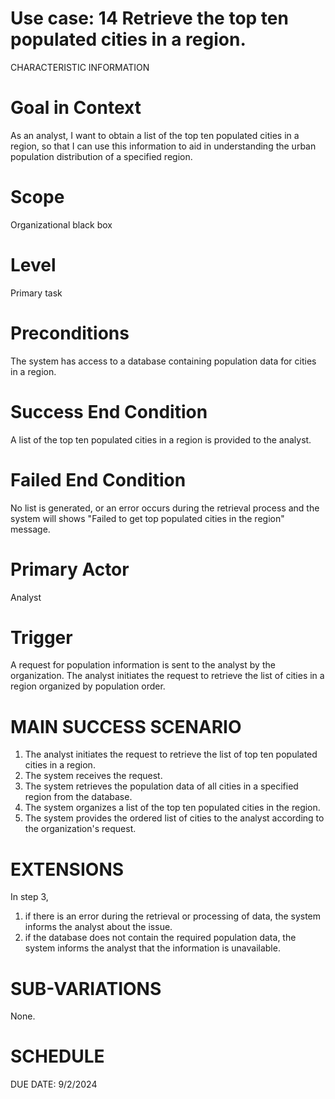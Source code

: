 Use case: 14 Retrieve the top ten populated cities in a region. 
==============================================================================

CHARACTERISTIC INFORMATION


Goal in Context
==============================================================================

As an analyst, I want to obtain a list of the top ten populated cities in a region, so that I can use this information to aid in understanding the urban population distribution of a specified region.

Scope
==============================================================================


Organizational black box

Level
==============================================================================

Primary task

Preconditions
==============================================================================


The system has access to a database containing population data for cities in a region.

Success End Condition
==============================================================================


A list of the top ten populated cities in a region is provided to the analyst.

Failed End Condition
==============================================================================


No list is generated, or an error occurs during the retrieval process and the system will shows "Failed to get top populated cities in the region" message.

Primary Actor
==============================================================================


 Analyst

Trigger
==================

A request for population information is sent to the analyst by the organization. The analyst initiates the request to retrieve the list of cities in a region organized by population order.

MAIN SUCCESS SCENARIO
==============================

1.  The analyst initiates the request to retrieve the list of top ten populated cities in a region.
2.  The system receives the request.
3.  The system retrieves the population data of all cities in a specified region from the database.
4.  The system organizes a list of the top ten populated cities in the region.
5.  The system provides the ordered list of cities to the analyst according to the organization's request.

EXTENSIONS
==============================================================================


In step 3,

1. if there is an error during the retrieval or processing of data, the system informs the analyst about the issue.
2. if the database does not contain the required population data, the system informs the analyst that the information is unavailable.


SUB-VARIATIONS
==============================================================================


None.

SCHEDULE
==============================================================================


DUE DATE: 9/2/2024

